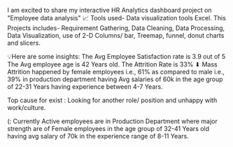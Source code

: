 I am excited to share my interactive HR Analytics dashboard project on "Employee data analysis" 📈
Tools used- Data visualization tools Excel.
This Projects includes- Requirement Gathering, Data Cleaning, Data Processing, Data Visualization, use of 2-D Columns/ bar, Treemap, funnel, donut charts and slicers.

💡Here are some insights:
The Avg Employee Satisfaction rate is 3.9 out of 5
The Avg employee age is 42 Years old.
The Attrition Rate is 33%
⬇ Mass Attrition happened by female employees i.e., 61% as compared to male i.e., 39% in production department having Avg salaries of 60k in the age group of 22-31 Years having experience between 4-7 Years.

Top cause for exist : Looking for another role/ position and unhappy with work/culture.

(: Currently Active employees are in Production Department where major strength are of Female employees in the age group of 32-41 Years old having avg salary of 70k in the experience range of 8-11 Years.
